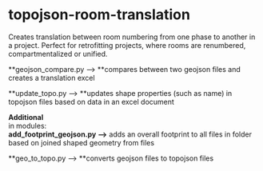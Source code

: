 # topojson-room-translation
Creates translation between room numbering from one phase to another in a project. Perfect for retrofitting projects, where rooms are renumbered, compartmentalized or unified. 

**geojson_compare.py --> **compares between two geojson files and creates a translation excel

**update_topo.py --> **updates shape properties (such as name) in topojson files based on data in an excel document

**Additional** <br>
in modules:<br>
**add_footprint_geojson.py -->** adds an overall footprint to all files in folder based on joined shaped geometry from files

**geo_to_topo.py --> **converts geojson files to topojson files
